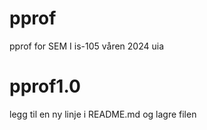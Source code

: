 # pprof
pprof for SEM I is-105 våren 2024 uia
# pprof1.0
legg til en ny linje i README.md og lagre filen
